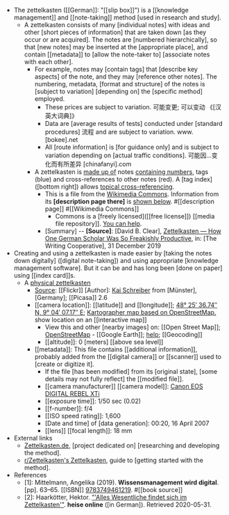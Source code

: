 - The zettelkasten ([[German]]: "[[slip box]]") is a [[knowledge management]] and [[note-taking]] method [used in research and study].
    - A zettelkasten consists of many [individual notes] with ideas and other [short pieces of information] that are taken down [as they occur or are acquired]. The notes are [numbered hierarchically], so that [new notes] may be inserted at the [appropriate place], and contain [[metadata]] to [allow the note-taker to] [associate notes with each other]. 
        - For example, notes may [contain tags] that [describe key aspects] of the note, and they may [reference other notes]. The numbering, metadata, [format and structure] of the notes is [subject to variation] [depending on] the [specific method] employed.
            - These prices are subject to variation. 可能变更; 可以变动 《[汉英大词典]》
            - Data are [average results of tests] conducted under [standard procedures] 流程 and are subject to variation. www.[bokee].net
            - All [route information] is [for guidance only] and is subject to variation depending on [actual traffic conditions]. 可能因...变化而有所差异 [chinafanyi].com
        - A zettelkasten is [made up of](((mxntn7d75))) notes [containing numbers](https://en.wikipedia.org/wiki/File:Zettelkasten_paper_schematic.png), tags (blue) and cross-references to other notes (red). A [tag index] ([bottom right]) allows [topical cross-referencing]([[cross-reference]]). 
            - This is a file from the [Wikimedia Commons](https://commons.wikimedia.org/wiki/Main_Page). Information from its **[description page there]** is [shown below](https://commons.wikimedia.org/wiki/File:Zettelkasten_paper_schematic.png). #[[description page]] #[[Wikimedia Commons]]
                - Commons is a [freely licensed]([[free license]]) [[media file repository]]. [You can help](https://commons.wikimedia.org/wiki/Commons:Welcome).
            - [Summary] -- **[Source]**: [David B. Clear], [Zettelkasten — How One German Scholar Was So Freakishly Productive](https://writingcooperative.com/zettelkasten-how-one-german-scholar-was-so-freakishly-productive-997e4e0ca125), in: [The Writing Cooperative], 31 December 2019
- Creating and using a zettelkasten is made easier by [taking the notes down digitally] ([digital note-taking]) and using appropriate [knowledge management software]. But it can be and has long been [done on paper] using [[index card]]s.
    - A [physical zettelkasten](https://en.wikipedia.org/wiki/File:Zettelkasten_(514941699).jpg)
        - [Source](https://www.flickr.com/photos/genista/514941699/): [[Flickr]]
[Author]: [Kai Schreiber](https://www.flickr.com/people/50457550@N00) from [Münster], [Germany]; [[Picasa]] 2.6
        - [[camera location]]: [[latitude]] and [[longitude]]; [48° 25′ 36.74″ N, 9° 04′ 07.17″ E](https://tools.wmflabs.org/geohack/geohack.php); [Kartographer map based on OpenStreetMap.](https://commons.wikimedia.org/wiki/Special:Map/13/48.426872/9.068658/en)	
show location on an [[interactive map]] 
            - View this and other [nearby images] on: [[Open Street Map]]; [OpenStreetMap](https://tools.wmflabs.org/wiwosm/osm-on-ol/commons-on-osm.php?zoom=16&lat=048.426872&lon=0009.068658) - [[Google Earth]]; [help](https://commons.wikimedia.org/wiki/Commons:Geocoding); [[Geocoding]]
            - [[altitude]]: 0 [meters] [[above sea level]]
        - [[metadata]]: This file contains [[additional information]], probably added from the [[digital camera]] or [[scanner]] used to [create or digitize it]. 
            - If the file [has been modified] from its [original state], [some details may not fully reflect] the [[modified file]].
            - [[camera manufacturer]]
[[camera model]]: [Canon EOS DIGITAL REBEL XTi](https://en.wikipedia.org/wiki/Canon_EOS_DIGITAL_REBEL_XTi)
            - [[exposure time]]: 1/50 sec (0.02)
            - [[f-number]]: f/4
            - [[ISO speed rating]]: 1,600
            - [Date and time] of [data generation]: 00:20, 16 April 2007
            - [[lens]] [[focal length]]: 18 mm
- External links
    - [Zettelkasten.de](https://zettelkasten.de/), [project dedicated on] [researching and developing the method].
    - [r/Zettelkasten's Zettelkasten](https://www.zettel.page/), guide to [getting started with the method].
- References
    - [1]: Mittelmann, Angelika (2019). __Wissensmanagement wird digital__. [pp]. 63–65. [[ISBN]] [9783749461219](https://en.wikipedia.org/wiki/Special:BookSources/9783749461219). #[[book source]]
    - [2]: Haarkötter, Hektor. ["'Alles Wesentliche findet sich im Zettelkasten'"](https://www.heise.de/tp/features/Alles-Wesentliche-findet-sich-im-Zettelkasten-3398418.html). __heise online__ ([in German]). Retrieved 2020-05-31.
